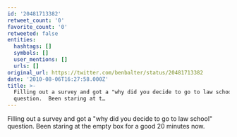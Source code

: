```yaml
---
id: '20481713382'
retweet_count: '0'
favorite_count: '0'
retweeted: false
entities:
  hashtags: []
  symbols: []
  user_mentions: []
  urls: []
original_url: https://twitter.com/benbalter/status/20481713382
date: '2010-08-06T16:27:58.000Z'
title: >-
  Filling out a survey and got a "why did you decide to go to law school"
  question.  Been staring at t…
---
```


Filling out a survey and got a "why did you decide to go to law school" question.  Been staring at the empty box for a good 20 minutes now.